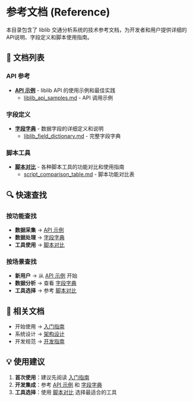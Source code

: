 # 参考文档 (Reference)

本目录包含了 liblib 交通分析系统的技术参考文档，为开发者和用户提供详细的API说明、字段定义和脚本使用指南。

## 📖 文档列表

### API 参考
- **[API 示例](api/)** - liblib API 的使用示例和最佳实践
  - [liblib_api_samples.md](api/liblib_api_samples.md) - API 调用示例

### 字段定义
- **[字段字典](fields/)** - 数据字段的详细定义和说明
  - [liblib_field_dictionary.md](fields/liblib_field_dictionary.md) - 完整字段字典

### 脚本工具
- **[脚本对比](scripts/)** - 各种脚本工具的功能对比和使用指南
  - [script_comparison_table.md](scripts/script_comparison_table.md) - 脚本功能对比表

## 🔍 快速查找

### 按功能查找
- **数据采集** → [API 示例](api/)
- **数据处理** → [字段字典](fields/)
- **工具使用** → [脚本对比](scripts/)

### 按场景查找
- **新用户** → 从 [API 示例](api/) 开始
- **数据分析** → 查看 [字段字典](fields/)
- **工具选择** → 参考 [脚本对比](scripts/)

## 📖 相关文档

- 开始使用 → [入门指南](../getting-started/)
- 系统设计 → [架构设计](../architecture/)
- 开发规范 → [开发指南](../development/)

## 💡 使用建议

1. **首次使用**：建议先阅读 [入门指南](../getting-started/)
2. **开发集成**：参考 [API 示例](api/) 和 [字段字典](fields/)
3. **工具选择**：使用 [脚本对比](scripts/) 选择最适合的工具
